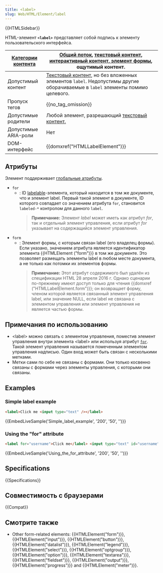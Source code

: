 ```yaml
---
title: <label>
slug: Web/HTML/Element/label
---
```


{{HTMLSidebar}}

HTML-элемент **`<label>`** представляет собой подпись к элементу пользовательского интерфейса.

| [Категории контента](/ru/docs/Web/HTML/Content_categories) | [Общий поток](/ru/docs/Web/HTML/Content_categories#Flow_content), [текстовый контент](/ru/docs/Web/HTML/Content_categories#Phrasing_content), [интерактивный контент, элемент формы](/ru/docs/Web/HTML/Content_categories#Interactive_content), ощутимый контент. |
| ---------------------------------------------------------- | ----------------------------------------------------------------------------------------------------------------------------------------------------------------------------------------------------------------------------------------------------------------- |
| Допустимый контент                                         | [Текстовый контент](/ru/docs/Web/HTML/Content_categories#Phrasing_content), но без вложенных элементов `label`. Недопустимы другие оборачиваемые в `label` элементы помимо целевого.                                                                              |
| Пропуск тегов                                              | {{no_tag_omission}}                                                                                                                                                                                                                                               |
| Допустимые родители                                        | Любой элемент, разрешающий [текстовый контент.](/ru/docs/Web/HTML/Content_categories#Phrasing_content)                                                                                                                                                            |
| Допустимые ARIA-роли                                       | Нет                                                                                                                                                                                                                                                               |
| DOM-интерфейс                                              | {{domxref("HTMLLabelElement")}}                                                                                                                                                                                                                                   |

## Атрибуты

Элемент поддерживает [глобальные атрибуты](/ru/docs/Web/HTML/Global_attributes).

- `for`
  - : ID [labelable](/ru/docs/Web/Guide/HTML/Content_categories#Form_labelable)-элемента, который находится в том же документе, что и элемент label. Первый такой элемент в документе, ID которого совпадает со значением атрибута `for`, становится `labeled-*` контролом для данного `label`.
    > **Примечание:** Элемент _label_ может иметь как атрибут _for_, так и отдельный элемент управления, если атрибут _for_ указывает на содержащийся элемент управления.
- `form`
  - : Элемент формы, с которым связан label (его владелец формы). Если указано, значением атрибута является идентификатор элемента {{HTMLElement ("form")}} в том же документе. Это позволяет размещать элементы label в любом месте документа, а не только как потомки их элементов формы.
    > **Примечание:** Этот атрибут содержимого был удалён из спецификации HTML 28 апреля 2016 г. Однако сценарии по-прежнему имеют доступ только для чтения {{domxref ("HTMLLabelElement.form")}}; он возвращает форму, членом которой является связанный элемент управления label, или значение NULL, если label не связана с элементом управления или элемент управления не является частью формы.

## Примечания по использованию

- \<label> можно связать с элементом управления, поместив элемент управления внутри элемента \<label> или используя атрибут [`for`](/ru/docs/Web/HTML/Global_attributes#for). Такой элемент управления называется помеченным элементом управления надписью. Один вход может быть связан с несколькими метками.
- Метки сами по себе не связаны с формами. Они только косвенно связаны с формами через элементы управления, с которыми они связаны.

## Examples

### Simple label example

```html
<label>Click me <input type="text" /></label>
```

{{EmbedLiveSample('Simple_label_example', '200', '50', '')}}

### Using the "for" attribute

```html
<label for="username">Click me</label> <input type="text" id="username" />
```

{{EmbedLiveSample('Using_the_for_attribute', '200', '50', '')}}

## Specifications

{{Specifications}}

## Совместимость с браузерами

{{Compat}}

## Смотрите также

- Other form-related elements: {{HTMLElement("form")}}, {{HTMLElement("input")}}, {{HTMLElement("button")}}, {{HTMLElement("datalist")}}, {{HTMLElement("legend")}}, {{HTMLElement("select")}}, {{HTMLElement("optgroup")}}, {{HTMLElement("option")}}, {{HTMLElement("textarea")}}, {{HTMLElement("fieldset")}}, {{HTMLElement("output")}}, {{HTMLElement("progress")}} and {{HTMLElement("meter")}}.
